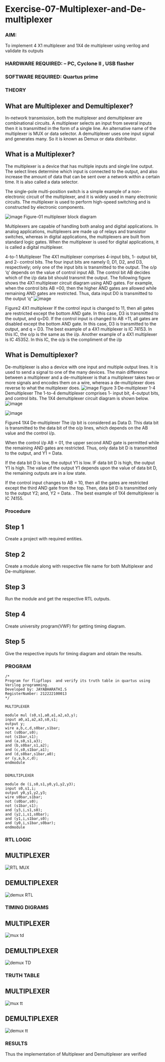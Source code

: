 # Exercise-07-Multiplexer-and-De-multiplexer

### AIM: 
To implement 4 X1 multiplexer and 1X4 de multiplexer using verilog and validate its outputs

### HARDWARE REQUIRED:  – PC, Cyclone II , USB flasher

### SOFTWARE REQUIRED:   Quartus prime

### THEORY 


## What are Multiplexer and Demultiplexer?
In-network transmission, both the multiplexer and demultiplexer are combinational circuits. A multiplexer selects an input from several inputs then it is transmitted in the form of a single line. An alternative name of the multiplexer is MUX or data selector. A demultiplexer uses one input signal and generates many. So it is known as Demux or data distributor.

## What is a Multiplexer?
The multiplexer is a device that has multiple inputs and single line output. The select lines determine which input is connected to the output, and also increase the amount of data that can be sent over a network within a certain time. It is also called a data selector.

The single-pole multi-position switch is a simple example of a non-electronic circuit of the multiplexer, and it is widely used in many electronic circuits. The multiplexer is used to perform high-speed switching and is constructed by electronic components.

![image](https://user-images.githubusercontent.com/36288975/170912485-73c395c7-23c0-4e78-a53d-a2f0d07d9662.png)
          Figure-01 multiplexer block diagram 

Multiplexers are capable of handling both analog and digital applications. In analog applications, multiplexers are made up of relays and transistor switches, whereas in digital applications, the multiplexers are built from standard logic gates. When the multiplexer is used for digital applications, it is called a digital multiplexer.

4-to-1 Multiplexer
The 4X1 multiplexer comprises 4-input bits, 1- output bit, and 2- control bits. The four input bits are namely 0, D1, D2, and D3, respectively; only one of the input bits is transmitted to the output. The o/p ‘q’ depends on the value of control input AB. The control bit AB decides which of the i/p data bit should transmit the output. The following figure shows the 4X1 multiplexer circuit diagram using AND gates. For example, when the control bits AB =00, then the higher AND gates are allowed while remaining AND gates are restricted. Thus, data input D0 is transmitted to the output ‘q”
![image](https://user-images.githubusercontent.com/36288975/170912568-3598c60a-5035-41f3-b0c4-ccedba13aca5.png)


Figure2 4X1 multiplexer 
If the control input is changed to 11, then all gates are restricted except the bottom AND gate. In this case, D3 is transmitted to the output, and q=D0. If the control input is changed to AB =11, all gates are disabled except the bottom AND gate. In this case, D3 is transmitted to the output, and q = D3. The best example of a 4X1 multiplexer is IC 74153. In this IC, the o/p is the same as the i/p. Another example of a 4X1 multiplexer is IC 45352. In this IC, the o/p is the compliment of the i/p


## What is Demultiplexer?
De-multiplexer is also a device with one input and multiple output lines. It is used to send a signal to one of the many devices. The main difference between a multiplexer and a de-multiplexer is that a multiplexer takes two or more signals and encodes them on a wire, whereas a de-multiplexer does reverse to what the multiplexer does.
![image](https://user-images.githubusercontent.com/36288975/170912606-a30e4b74-1726-4430-b245-2c3c3d9c232d.png)
Figure 3 De-multiplexer 
1-4 Demultiplexer
The 1-to-4 demultiplexer comprises 1- input bit, 4-output bits, and control bits. The 1X4 demultiplexer circuit diagram is shown below.![image](https://user-images.githubusercontent.com/36288975/170912683-00fb746a-1d45-4023-91d1-3a70b841073c.png)

![image](https://user-images.githubusercontent.com/36288975/170912741-7cbd52af-7e0d-4be3-b5c6-6fb9c4eca7c9.png)

Figure4 1X4 De-multiplexer 
The i/p bit is considered as Data D. This data bit is transmitted to the data bit of the o/p lines, which depends on the AB value and the control i/p.

When the control i/p AB = 01, the upper second AND gate is permitted while the remaining AND gates are restricted. Thus, only data bit D is transmitted to the output, and Y1 = Data.

If the data bit D is low, the output Y1 is low. IF data bit D is high, the output Y1 is high. The value of the output Y1 depends upon the value of data bit D, the remaining outputs are in a low state.

If the control input changes to AB = 10, then all the gates are restricted except the third AND gate from the top. Then, data bit D is transmitted only to the output Y2; and, Y2 = Data. . The best example of 1X4 demultiplexer is IC 74155.

 
 
### Procedure


## Step 1

Create a project with required entities.

## Step 2

Create a module along with respective file name for both Multiplexer and De-multiplexer.

## Step 3

Run the module and get the respective RTL outputs.

## Step 4

Create university program(VWF) for getting timing diagram.

## Step 5

Give the respective inputs for timing diagram and obtain the results.



### PROGRAM 
```
/*
Program for flipflops  and verify its truth table in quartus using Verilog programming.
Developed by: JAYABHARATHI.S
RegisterNumber: 212222100013 
*/

MULTIPLEXER

module mul (s0,s1,a0,a1,a2,a3,y);
input a0,a1,a2,a3,s0,s1;
output y;
wire a,b,c,d,s0bar,s1bar;
not (s0bar,s0);
not (s1bar,s1);
and (a,s0,s1,a3);
and (b,s0bar,s1,a2);
and (c,s0,s1bar,a1);
and (d,s0bar,s1bar,a0);
or (y,a,b,c,d);
endmodule


DEMULTIPLEXER

module de (i,s0,s1,y0,y1,y2,y3);
input s0,s1,i;
output y0,y1,y2,y3;
wire s0bar,s1bar;
not (s0bar,s0);
not (s1bar,s1);
and (y3,i,s1,s0);
and (y2,i,s1,s0bar);
and (y1,i,s1bar,s0);
and (y0,i,s1bar,s0bar);
endmodule

```



### RTL LOGIC 

## MULTIPLEXER


![RTL MUX](https://github.com/Jayabharathi3/Exercise-07-Multiplexer-and-De--multiplexer/assets/120367796/2a2b0ff6-856d-4f1d-ba1a-a2220fb3ac9b)



## DEMULTIPLEXER


![demux RTL](https://github.com/Jayabharathi3/Exercise-07-Multiplexer-and-De--multiplexer/assets/120367796/f73f40d3-e774-46d7-998f-4e56adc10232)



### TIMING DIGRAMS  

## MULTIPLEXER

![mux td](https://github.com/Jayabharathi3/Exercise-07-Multiplexer-and-De--multiplexer/assets/120367796/99b66265-558a-4181-ad09-245adf3b9ff7)


## DEMULTIPLEXER

![demux TD](https://github.com/Jayabharathi3/Exercise-07-Multiplexer-and-De--multiplexer/assets/120367796/17983413-bf9f-4e3c-8d4b-40ca68d8e37d)



### TRUTH TABLE 

## MULTIPLEXER

![mux tt](https://github.com/Jayabharathi3/Exercise-07-Multiplexer-and-De--multiplexer/assets/120367796/e6a72478-358e-43be-bd01-6bde6aa02ed6)


## DEMULTIPLEXER

![demux tt](https://github.com/Jayabharathi3/Exercise-07-Multiplexer-and-De--multiplexer/assets/120367796/c71aa7af-7d81-4259-98db-e78688586e53)



### RESULTS 

Thus the implementation of Multiplexer and Demultiplexer are verified
